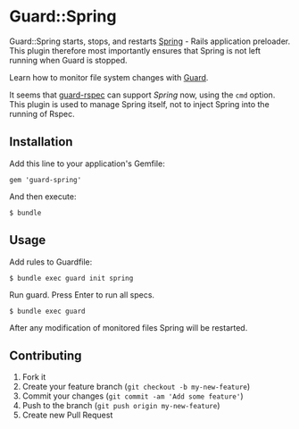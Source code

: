 # Guard::Spring

Guard::Spring starts, stops, and restarts [Spring](https://github.com/jonleighton/spring) - Rails application preloader. This plugin therefore most importantly ensures that Spring is not left running when Guard is stopped.

Learn how to monitor file system changes with [Guard](https://github.com/guard/guard).

It seems that [guard-rspec](https://github.com/guard/guard-rspec) can support *Spring* now, using the `cmd` option. This plugin is used to manage Spring itself, not to inject Spring into the running of Rspec.

## Installation

Add this line to your application's Gemfile:

    gem 'guard-spring'

And then execute:

    $ bundle

## Usage

Add rules to Guardfile:

    $ bundle exec guard init spring

Run guard. Press Enter to run all specs.

    $ bundle exec guard

After any modification of monitored files Spring will be restarted.

## Contributing

1. Fork it
2. Create your feature branch (`git checkout -b my-new-feature`)
3. Commit your changes (`git commit -am 'Add some feature'`)
4. Push to the branch (`git push origin my-new-feature`)
5. Create new Pull Request
